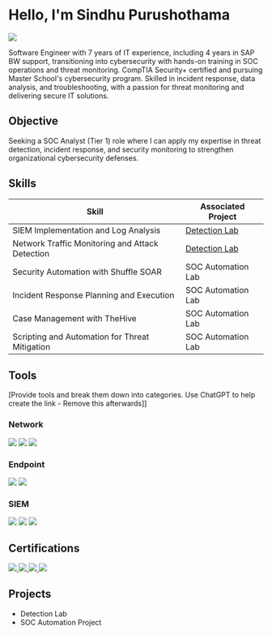 # Hello, I'm Sindhu Purushothama
<a href="https://www.linkedin.com/in/sindhu-purushothama/"><img src="https://img.shields.io/badge/-LinkedIn-0072b1?&style=for-the-badge&logo=linkedin&logoColor=white" /></a>


Software Engineer with 7 years of IT experience, including 4 years in SAP BW support, transitioning into cybersecurity with hands-on training in SOC operations and threat monitoring. CompTIA Security+ certified and pursuing Master School's cybersecurity program. Skilled in incident response, data analysis, and troubleshooting, with a passion for threat monitoring and delivering secure IT solutions.

## Objective

Seeking a SOC Analyst (Tier 1) role where I can apply my expertise in threat detection, incident response, and security monitoring to strengthen organizational cybersecurity defenses.

## Skills

| Skill                                         | Associated Project         |
|-----------------------------------------------|----------------------------|
| SIEM Implementation and Log Analysis          | <a href="https://google.com">Detection Lab</a>|
| Network Traffic Monitoring and Attack Detection | <a href="https://google.com">Detection Lab</a>|
| Security Automation with Shuffle SOAR         | SOC Automation Lab|
| Incident Response Planning and Execution      | SOC Automation Lab|
| Case Management with TheHive                  | SOC Automation Lab|
| Scripting and Automation for Threat Mitigation | SOC Automation Lab|

## Tools
[Provide tools and break them down into categories. Use ChatGPT to help create the link - Remove this afterwards]]

### Network
<div>
    <img src="https://img.shields.io/badge/-Wireshark-1679A7?&style=for-the-badge&logo=Wireshark&logoColor=white" />
    <img src="https://img.shields.io/badge/-Suricata-EF3B2D?&style=for-the-badge&logo=Suricata&logoColor=white" />
    <img src="https://img.shields.io/badge/-Zeek-777BB4?&style=for-the-badge&logo=Zeek&logoColor=white" />
</div>

### Endpoint
<div>
    <img src="https://img.shields.io/badge/-Microsoft_Defender_for_Endpoint-00A4EF?&style=for-the-badge&logo=Microsoft&logoColor=white" />
    <img src="https://img.shields.io/badge/-Velociraptor-4B275F?&style=for-the-badge&logo=Velociraptor&logoColor=white" />
</div>

### SIEM
<div>
    <img src="https://img.shields.io/badge/-Microsoft_Sentinel-0078D4?&style=for-the-badge&logo=Microsoft&logoColor=white" />
    <img src="https://img.shields.io/badge/-Splunk-000000?&style=for-the-badge&logo=Splunk&logoColor=white" />
    <img src="https://img.shields.io/badge/-Elastic-005571?&style=for-the-badge&logo=Elastic&logoColor=white" />
</div>

## Certifications
<div>
    <a href="https://www.credly.com/badges/eb895969-fd0f-4d85-b400-bd27773df68e">
        <img src="https://img.shields.io/badge/-Security%2B-FF0000?&style=for-the-badge&logo=CompTIA&logoColor=white" />
    </a>
    <a href="https://www.coursera.org/account/accomplishments/specialization/certificate/6FDGY9X5X2XA">
        <img src="https://img.shields.io/badge/-Google%20Cybersecurity-4285F4?&style=for-the-badge&logo=Google&logoColor=white" />
    </a>
    <a href="https://www.coursera.org/account/accomplishments/specialization/certificate/KZCLBSF3YPRD">
        <img src="https://img.shields.io/badge/-Google%20IT-34A853?&style=for-the-badge&logo=Google&logoColor=white" />
    </a>
    <a href="https://www.credly.com/badges/1065aef4-777e-44ad-a8c3-ab4dc8cac1fb">
        <img src="https://img.shields.io/badge/-Intro%20to%20Cybersecurity-FF9900?&style=for-the-badge&logo=Cybersecurity&logoColor=white" />
    </a>
</div>

## Projects
- Detection Lab
- SOC Automation Project
